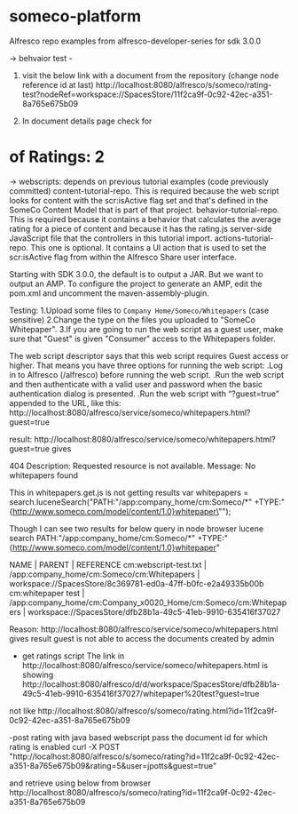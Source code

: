# someco-platform
Alfresco repo examples from alfresco-developer-series for sdk 3.0.0

-> behvaior test -
1. visit the below link with a document from the repository (change node reference id at last)
http://localhost:8080/alfresco/s/someco/rating-test?nodeRef=workspace://SpacesStore/11f2ca9f-0c92-42ec-a351-8a765e675b09

2. In document details page check for
# of Ratings: 2

-> webscripts: depends on previous tutorial examples (code previously committed)
content-tutorial-repo. This is required because the web script looks for content with the  scr:isActive flag set and that's defined in the SomeCo Content Model that is part of that project.
behavior-tutorial-repo. This is required because it contains a behavior that calculates the average rating for a piece of content and because it has the rating.js server-side JavaScript file that the controllers in this tutorial import.
actions-tutorial-repo. This one is optional. It contains a UI action that is used to set the  scr:isActive flag from within the Alfresco Share user interface.

Starting with SDK 3.0.0, the default is to output a JAR. But we want to output an AMP. To configure the project to generate an AMP, edit the pom.xml and uncomment the maven-assembly-plugin.

Testing:
1.Upload some files to `Company Home/Someco/Whitepapers` (case sensitive)
2.Change the type on the files you uploaded to "SomeCo Whitepaper".
3.If you are going to run the web script as a guest user, make sure that "Guest" is given "Consumer" access to the Whitepapers folder.

The web script descriptor says that this web script requires Guest access or higher. That means you have three options for running the web script:
.Log in to Alfresco (/alfresco) before running the web script.
.Run the web script and then authenticate with a valid user and password when the basic authentication dialog is presented.
.Run the web script with “?guest=true” appended to the URL, like this:
http://localhost:8080/alfresco/service/someco/whitepapers.html?guest=true

result:
http://localhost:8080/alfresco/service/someco/whitepapers.html?guest=true gives

404 Description:	Requested resource is not available.
Message:	No whitepapers found

This in whitepapers.get.js is not getting results
	var whitepapers = search.luceneSearch("PATH:\"/app:company_home/cm:Someco/*\" +TYPE:\"{http://www.someco.com/model/content/1.0}whitepaper\"");

Though I can see two results for below query in node browser lucene search
PATH:"/app:company_home/cm:Someco/*" +TYPE:"{http://www.someco.com/model/content/1.0}whitepaper"

NAME | PARENT | REFERENCE
cm:webscript-test.txt | /app:company_home/cm:Someco/cm:Whitepapers | workspace://SpacesStore/8c369781-ed0a-47ff-b0fc-e2a49335b00b
cm:whitepaper test | /app:company_home/cm:Company_x0020_Home/cm:Someco/cm:Whitepapers | workspace://SpacesStore/dfb28b1a-49c5-41eb-9910-635416f37027

Reason: http://localhost:8080/alfresco/service/someco/whitepapers.html gives result guest is not able to access the documents created by admin

- get ratings script
The link in http://localhost:8080/alfresco/service/someco/whitepapers.html is showing
http://localhost:8080/alfresco/d/d/workspace/SpacesStore/dfb28b1a-49c5-41eb-9910-635416f37027/whitepaper%20test?guest=true

not like
http://localhost:8080/alfresco/s/someco/rating.html?id=11f2ca9f-0c92-42ec-a351-8a765e675b09

-post rating with java based webscript
pass the document id for which rating is enabled
curl -X POST "http://localhost:8080/alfresco/s/someco/rating?id=11f2ca9f-0c92-42ec-a351-8a765e675b09&rating=5&user=jpotts&guest=true"

and retrieve using below from browser
http://localhost:8080/alfresco/s/someco/rating?id=11f2ca9f-0c92-42ec-a351-8a765e675b09

